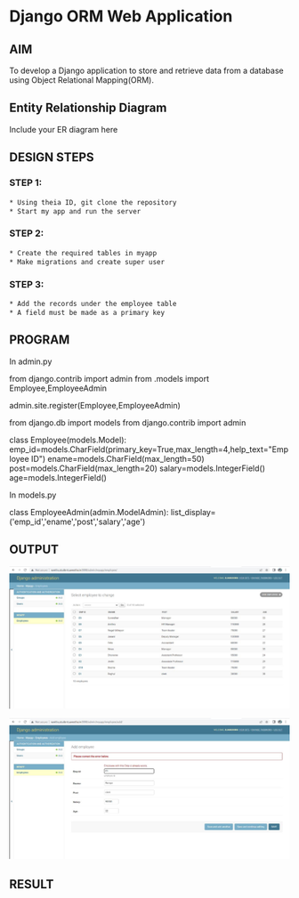 # Django ORM Web Application

## AIM
To develop a Django application to store and retrieve data from a database using Object Relational Mapping(ORM).

## Entity Relationship Diagram

Include your ER diagram here

## DESIGN STEPS

### STEP 1:

    * Using theia ID, git clone the repository 
    * Start my app and run the server
    

### STEP 2:

    * Create the required tables in myapp 
    * Make migrations and create super user
    

### STEP 3:

    * Add the records under the employee table
    * A field must be made as a primary key


## PROGRAM  

In admin.py

from django.contrib import admin
from .models import Employee,EmployeeAdmin


admin.site.register(Employee,EmployeeAdmin)

from django.db import models
from django.contrib import admin


class Employee(models.Model):
    emp_id=models.CharField(primary_key=True,max_length=4,help_text="Employee ID")
    ename=models.CharField(max_length=50)
    post=models.CharField(max_length=20)
    salary=models.IntegerField()
    age=models.IntegerField()
    
In models.py

class EmployeeAdmin(admin.ModelAdmin):
    list_display=('emp_id','ename','post','salary','age')
    

## OUTPUT

![django-orm-app](images/django-orm-app.png)

![primarykeyerror](images/primarykeyerror.png)


## RESULT
